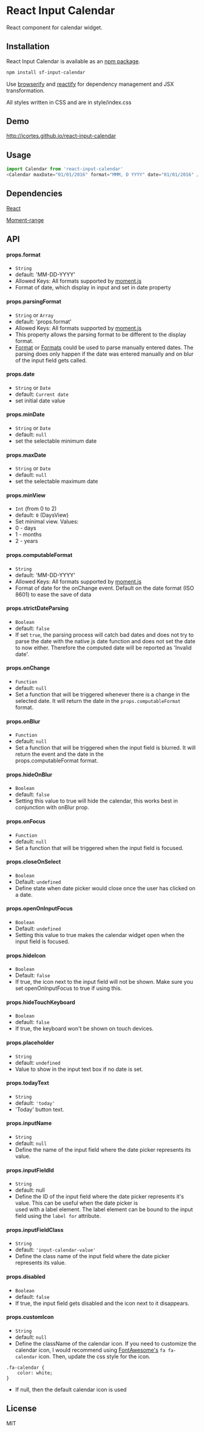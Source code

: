 # React Input Calendar

React component for calendar widget.

## Installation

React Input Calendar is available as an [npm package](https://www.npmjs.org/package/sf-input-calendar).
```sh
npm install sf-input-calendar
```

Use [browserify](http://browserify.org/) and [reactify](https://github.com/andreypopp/reactify) for dependency management and JSX transformation.

All styles written in CSS and are in style/index.css

## Demo

http://jcortes.github.io/react-input-calendar

## Usage

```javascript
import Calendar from 'react-input-calendar'
<Calendar maxDate="01/01/2016" format="MMM, D YYYY" date="01/01/2016" />
```

## Dependencies

[React](http://facebook.github.io/react/)

[Moment-range](https://github.com/gf3/moment-range)


## API

#### props.format

 - `String`
 - default: 'MM-DD-YYYY'
 - Allowed Keys: All formats supported by [moment.js](http://momentjs.com/docs/#/parsing/string-format/)
 - Format of date, which display in input and set in date property

#### props.parsingFormat

 - `String` or `Array`
 - default: 'props.format'
 - Allowed Keys: All formats supported by [moment.js](http://momentjs.com/docs/#/parsing/string-format/)
 - This property allows the parsing format to be different to the display format.
 - [Format](http://momentjs.com/docs/#/parsing/string-format/) or [Formats](http://momentjs.com/docs/#/parsing/string-formats/) could be used to parse manually entered dates. The parsing does only happen if the date was entered manually and
 on blur of the input field gets called.

#### props.date

 - `String` or `Date`
 - default: `Current date`
 - set initial date value

#### props.minDate

 - `String` or `Date`
 - default: `null`
 - set the selectable minimum date

#### props.maxDate

 - `String` or `Date`
 - default: `null`
 - set the selectable maximum date

#### props.minView

 - `Int` (from 0 to 2)
 - default: `0` (DaysView)
 - Set minimal view. Values:
  - 0 - days
  - 1 - months
  - 2 - years

#### props.computableFormat

 - `String`
 - default: 'MM-DD-YYYY'
 - Allowed Keys: All formats supported by [moment.js](http://momentjs.com/docs/#/parsing/string-format/)
 - Format of date for the onChange event. Default on the  date format (ISO 8601) to ease the save of data

#### props.strictDateParsing

 - `Boolean`
 - default: `false`
 - If set `true`, the parsing process will catch bad dates and does
 not try to parse the date with the native js date function and does not set
 the date to now either. Therefore the computed date will be reported as 'Invalid date'.

#### props.onChange

 - `Function`
 - default: `null`
 - Set a function that will be triggered whenever there is a change in the selected date. It will return the date in the  `props.computableFormat` format.

#### props.onBlur

 - `Function`
 - default: `null`
 - Set a function that will be triggered when the input field is blurred. It will return the event and the date in the  
  props.computableFormat format.

#### props.hideOnBlur

 - `Boolean`
 - default: `false`
 - Setting this value to true will hide the calendar, this works best in conjunction with onBlur prop.

#### props.onFocus

 - `Function`
 - default: `null`
 - Set a function that will be triggered when the input field is focused.

#### props.closeOnSelect

 - `Boolean`
 - Default: `undefined`
 - Define state when date picker would close once the user has clicked on a date.

#### props.openOnInputFocus

 - `Boolean`
 - Default: `undefined`
 - Setting this value to true makes the calendar widget open when the input field is focused.

#### props.hideIcon

 - `Boolean`
 - Default: `false`
 - If true, the icon next to the input field will not be shown. Make sure you set openOnInputFocus to true if using this.

#### props.hideTouchKeyboard

 - `Boolean`
 - default: `false`
 - If true, the keyboard won't be shown on touch devices.

#### props.placeholder

 - `String`
 - default: `undefined`
 - Value to show in the input text box if no date is set.

#### props.todayText

 - `String`
 - default: `'today'`
 - 'Today' button text.

#### props.inputName

 - `String`
 - default: `null`
 - Define the name of the input field where the date picker represents its value.

#### props.inputFieldId

 - `String`
 - default: null
 - Define the ID of the input field where the date picker represents it's value. This can be useful when the date picker is   
  used with a label element. The label element can be bound to the input field using the `label for` attribute.

#### props.inputFieldClass

 - `String`
 - default: `'input-calendar-value'`
 - Define the class name of the input field where the date picker represents its value.

#### props.disabled

 - `Boolean`
 - default: `false`
 - If true, the input field gets disabled and the icon next to it disappears.

#### props.customIcon

 - `String`
 - default: `null`
 - Define the className of the calendar icon. If you need to customize the calendar icon, I would recommend using  [FontAwesome's](http://fontawesome.io/icons/) `fa fa-calendar` icon. Then, update the css style for the icon.
 
```
.fa-calendar {
    color: white;
}

```

 - If null, then the default calendar icon is used   

## License

MIT
